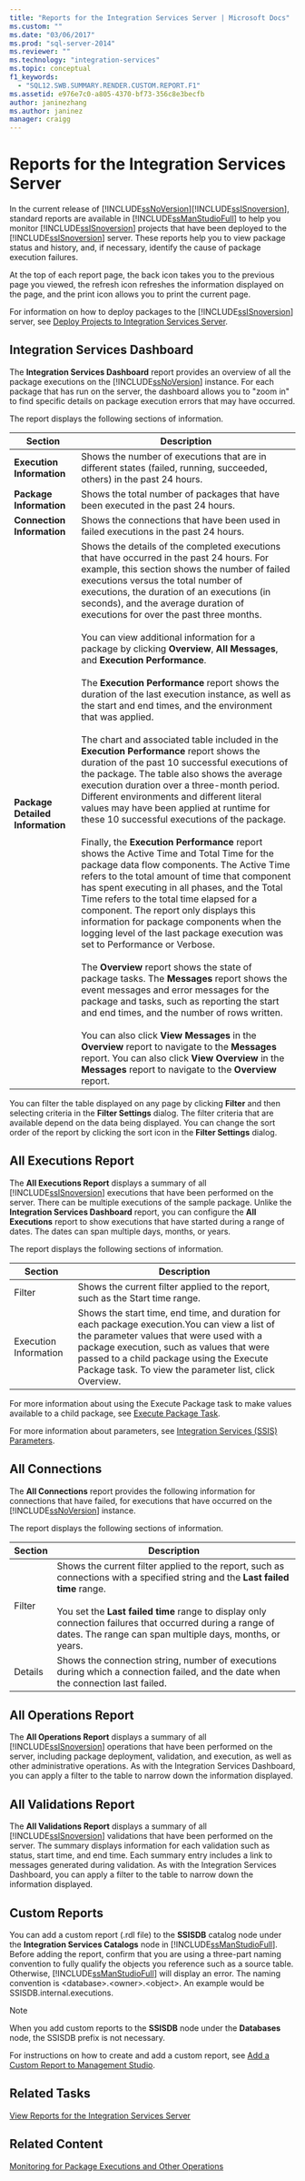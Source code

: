 ```yaml
---
title: "Reports for the Integration Services Server | Microsoft Docs"
ms.custom: ""
ms.date: "03/06/2017"
ms.prod: "sql-server-2014"
ms.reviewer: ""
ms.technology: "integration-services"
ms.topic: conceptual
f1_keywords: 
  - "SQL12.SWB.SUMMARY.RENDER.CUSTOM.REPORT.F1"
ms.assetid: e976e7c0-a805-4370-bf73-356c8e3becfb
author: janinezhang
ms.author: janinez
manager: craigg
---
```

# Reports for the Integration Services Server
  In the current release of [!INCLUDE[ssNoVersion](../includes/ssnoversion-md.md)][!INCLUDE[ssISnoversion](../includes/ssisnoversion-md.md)], standard reports are available in [!INCLUDE[ssManStudioFull](../includes/ssmanstudiofull-md.md)] to help you monitor [!INCLUDE[ssISnoversion](../includes/ssisnoversion-md.md)] projects that have been deployed to the [!INCLUDE[ssISnoversion](../includes/ssisnoversion-md.md)] server. These reports help you to view package status and history, and, if necessary, identify the cause of package execution failures.  
  
 At the top of each report page, the back icon takes you to the previous page you viewed, the refresh icon refreshes the information displayed on the page, and the print icon allows you to print the current page.  
  
 For information on how to deploy packages to the [!INCLUDE[ssISnoversion](../includes/ssisnoversion-md.md)] server, see [Deploy Projects to Integration Services Server](../../2014/integration-services/deploy-projects-to-integration-services-server.md).  
  
## Integration Services Dashboard  
 The **Integration Services Dashboard** report provides an overview of all the package executions on the [!INCLUDE[ssNoVersion](../includes/ssnoversion-md.md)] instance. For each package that has run on the server, the dashboard allows you to "zoom in" to find specific details on package execution errors that may have occurred.  
  
 The report displays the following sections of information.  
  
|Section|Description|  
|-------------|-----------------|  
|**Execution Information**|Shows the number of executions that are in different states (failed, running, succeeded, others) in the past 24 hours.|  
|**Package Information**|Shows the total number of packages that have been executed in the past 24 hours.|  
|**Connection Information**|Shows the connections that have been used in failed executions in the past 24 hours.|  
|**Package Detailed Information**|Shows the details of the completed executions that have occurred in the past 24 hours. For example, this section shows the number of failed executions versus the total number of executions, the duration of an executions (in seconds), and the average duration of executions for over the past three months.<br /><br /> You can view additional information for a package by clicking **Overview**, **All Messages**, and **Execution Performance**.<br /><br /> The **Execution Performance** report shows the duration of the last execution instance, as well as the start and end times, and the environment that was applied.<br /><br /> The chart and associated table included in the **Execution Performance** report shows the duration of the past 10 successful executions of the package. The table also shows the average execution duration over a three-month period. Different environments and different literal values may have been applied at runtime for these 10 successful executions of the package.<br /><br /> Finally, the **Execution Performance** report shows the Active Time and Total Time for the package data flow components. The Active Time refers to the total amount of time that component has spent executing in all phases, and the Total Time refers to the total time elapsed for a component. The report only displays this information for package components when the logging level of the last package execution was set to Performance or Verbose.<br /><br /> The **Overview** report shows the state of package tasks. The **Messages** report shows the event messages and error messages for the package and tasks, such as reporting the start and end times, and the number of rows written.<br /><br /> You can also click **View Messages** in the **Overview** report to navigate to the **Messages** report. You can also click **View Overview** in the **Messages** report to navigate to the **Overview** report.|  
  
 You can filter the table displayed on any page by clicking **Filter** and then selecting criteria in the **Filter Settings** dialog. The filter criteria that are available depend on the data being displayed. You can change the sort order of the report by clicking the sort icon in the **Filter Settings** dialog.  
  
## All Executions Report  
 The **All Executions Report** displays a summary of all [!INCLUDE[ssISnoversion](../includes/ssisnoversion-md.md)] executions that have been performed on the server. There can be multiple executions of the sample package. Unlike the **Integration Services Dashboard** report, you can configure the **All Executions** report to show executions that have started during a range of dates. The dates can span multiple days, months, or years.  
  
 The report displays the following sections of information.  
  
|Section|Description|  
|-------------|-----------------|  
|Filter|Shows the current filter applied to the report, such as the Start time range.|  
|Execution Information|Shows the start time, end time, and duration for each package execution.You can view a list of the parameter values that were used with a package execution, such as values that were passed to a child package using the Execute Package task. To view the parameter list, click Overview.|  
  
 For more information about using the Execute Package task to make values available to a child package, see [Execute Package Task](control-flow/execute-package-task.md).  
  
 For more information about parameters, see [Integration Services &#40;SSIS&#41; Parameters](integration-services-ssis-package-and-project-parameters.md).  
  
## All Connections  
 The **All Connections** report provides the following information for connections that have failed, for executions that have occurred on the [!INCLUDE[ssNoVersion](../includes/ssnoversion-md.md)] instance.  
  
 The report displays the following sections of information.  
  
|Section|Description|  
|-------------|-----------------|  
|Filter|Shows the current filter applied to the report, such as connections with a specified string and the **Last failed time** range.<br /><br /> You set the **Last failed time** range to display only connection failures that occurred during a range of dates. The range can span multiple days, months, or years.|  
|Details|Shows the connection string, number of executions during which a connection failed, and the date when the connection last failed.|  
  
## All Operations Report  
 The **All Operations Report** displays a summary of all [!INCLUDE[ssISnoversion](../includes/ssisnoversion-md.md)] operations that have been performed on the server, including package deployment, validation, and execution, as well as other administrative operations. As with the Integration Services Dashboard, you can apply a filter to the table to narrow down the information displayed.  
  
## All Validations Report  
 The **All Validations Report** displays a summary of all [!INCLUDE[ssISnoversion](../includes/ssisnoversion-md.md)] validations that have been performed on the server. The summary displays information for each validation such as status, start time, and end time. Each summary entry includes a link to messages generated during validation. As with the Integration Services Dashboard, you can apply a filter to the table to narrow down the information displayed.  
  
## Custom Reports  
 You can add a custom report (.rdl file) to the **SSISDB** catalog node under the **Integration Services Catalogs** node in [!INCLUDE[ssManStudioFull](../includes/ssmanstudiofull-md.md)]. Before adding the report, confirm that you are using a three-part naming convention to fully qualify the objects you reference such as a source table. Otherwise, [!INCLUDE[ssManStudioFull](../includes/ssmanstudiofull-md.md)] will display an error. The naming convention is \<database>.\<owner>.\<object>. An example would be SSISDB.internal.executions.  
  
> [!NOTE]  
>  When you add custom reports to the **SSISDB** node under the **Databases** node, the SSISDB prefix is not necessary.  
  
 For instructions on how to create and add a custom report, see [Add a Custom Report to Management Studio](../ssms/object/add-a-custom-report-to-management-studio.md).  
  
## Related Tasks  
 [View Reports for the Integration Services Server](../../2014/integration-services/view-reports-for-the-integration-services-server.md)  
  
## Related Content  
 [Monitoring for Package Executions and Other Operations](performance/monitor-running-packages-and-other-operations.md)  
  
  
